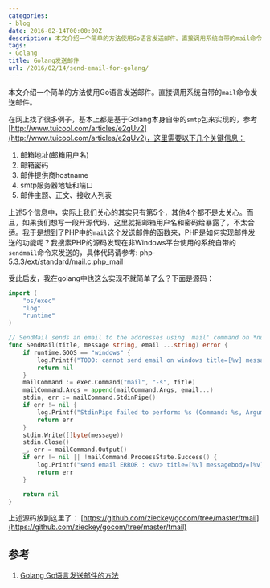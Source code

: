 ```yaml
---
categories:
- blog
date: 2016-02-14T00:00:00Z
description: 本文介绍一个简单的方法使用Go语言发送邮件。直接调用系统自带的mail命令发送邮件。
tags:
- Golang
title: Golang发送邮件
url: /2016/02/14/send-email-for-golang/
---
```


本文介绍一个简单的方法使用Go语言发送邮件。直接调用系统自带的`mail`命令发送邮件。

在网上找了很多例子，基本上都是基于Golang本身自带的`smtp`包来实现的，参考 [http://www.tuicool.com/articles/e2qUv2](http://www.tuicool.com/articles/e2qUv2)，这里需要以下几个关键信息：

1. 邮箱地址(邮箱用户名)
2. 邮箱密码
3. 邮件提供商hostname
4. smtp服务器地址和端口
5. 邮件主题、正文、接收人列表

上述5个信息中，实际上我们关心的其实只有第5个，其他4个都不是太关心。而且，如果我们想写一段开源代码，这里就把邮箱用户名和密码给暴露了，不太合适。我于是想到了PHP中的`mail`这个发送邮件的函数来，PHP是如何实现邮件发送的功能呢？我搜素PHP的源码发现在非Windows平台使用的系统自带的`sendmail`命令来发送的，具体代码请参考: php-5.3.3/ext/standard/mail.c:php_mail

受此启发，我在golang中也这么实现不就简单了么？下面是源码：

```go
import (
	"os/exec"
	"log"
	"runtime"
)

// SendMail sends an email to the addresses using 'mail' command on *nux platform.
func SendMail(title, message string, email ...string) error {
	if runtime.GOOS == "windows" {
		log.Printf("TODO: cannot send email on windows title=[%v] messagebody=[%v]", title, message)
		return nil
	}
	mailCommand := exec.Command("mail", "-s", title)
	mailCommand.Args = append(mailCommand.Args, email...)
	stdin, err := mailCommand.StdinPipe()
	if err != nil {
		log.Printf("StdinPipe failed to perform: %s (Command: %s, Arguments: %s)", err, mailCommand.Path, mailCommand.Args)
		return err
	}
	stdin.Write([]byte(message))
	stdin.Close()
	_, err = mailCommand.Output()
	if err != nil || !mailCommand.ProcessState.Success() {
		log.Printf("send email ERROR : <%v> title=[%v] messagebody=[%v]", err.Error(), title, message)
		return err
	}

	return nil
}
```

上述源码放到这里了： [https://github.com/zieckey/gocom/tree/master/tmail](https://github.com/zieckey/gocom/tree/master/tmail)

## 参考

1. [Golang Go语言发送邮件的方法](http://www.tuicool.com/articles/e2qUv2)





